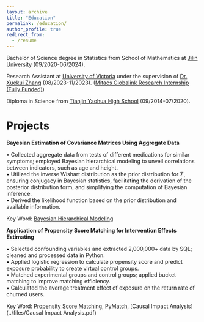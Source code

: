 ```yaml
---
layout: archive
title: "Education"
permalink: /education/
author_profile: true
redirect_from:
  - /resume
---
```


Bachelor of Science degree in Statistics from School of Mathematics at [Jilin University](https://www.jlu.edu.cn/) (09/2020-06/2024).

Research Assistant at [University of Victoria](https://www.uvic.ca/) under the supervision of [Dr. Xuekui Zhang](https://ubcxzhang.github.io/) (08/2023-11/2023). ([Mitacs Globalink Research Internship (Fully Funded)](https://www.mitacs.ca/our-programs/globalink-research-internship-students/))

Diploma in Science from [Tianjin Yaohua High School](https://en.wikipedia.org/wiki/Yaohua_High_School) (09/2014-07/2020).

Projects
======
**Bayesian Estimation of Covariance Matrices Using Aggregate Data**

• Collected aggregate data from tests of different medications for similar symptoms; employed Bayesian hierarchical modeling to unveil correlations between indicators, such as age and height.\
• Utilized the inverse Wishart distribution as the prior distribution for Σ, ensuring conjugacy in Bayesian statistics,
facilitating the derivation of the posterior distribution form, and simplifying the computation of Bayesian inference.\
• Derived the likelihood function based on the prior distribution and available information.

Key Word: [Bayesian Hierarchical Modeling](https://en.wikipedia.org/wiki/Bayesian_hierarchical_modeling)


**Application of Propensity Score Matching for Intervention Effects Estimating**

• Selected confounding variables and extracted 2,000,000+ data by SQL; cleaned and processed data in Python.\
• Applied logistic regression to calculate propensity score and predict exposure probability to create virtual control groups.\
• Matched experimental groups and control groups; applied bucket matching to improve matching efficiency.\
• Calculated the average treatment effect of exposure on the return rate of churned users.

Key Word: [Propensity Score Matching](https://en.wikipedia.org/wiki/Propensity_score_matching), [PyMatch](https://github.com/benmiroglio/pymatch?tab=readme-ov-file), [Causal Impact Analysis](../files/Causal Impact Analysis.pdf)